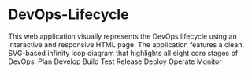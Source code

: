 # DevOps-Lifecycle
This web application visually represents the DevOps lifecycle using an interactive and responsive HTML page. The application features a clean, SVG-based infinity loop diagram that highlights all eight core stages of DevOps:  Plan  Develop  Build  Test  Release  Deploy  Operate  Monitor
